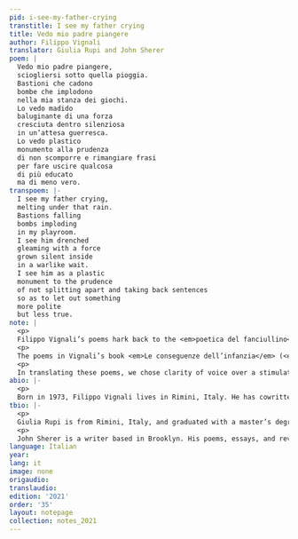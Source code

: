 ```yaml
---
pid: i-see-my-father-crying
transtitle: I see my father crying
title: Vedo mio padre piangere
author: Filippo Vignali
translator: Giulia Rupi and John Sherer
poem: |
  Vedo mio padre piangere,
  sciogliersi sotto quella pioggia.
  Bastioni che cadono
  bombe che implodono
  nella mia stanza dei giochi.
  Lo vedo madido
  baluginante di una forza
  cresciuta dentro silenziosa
  in un’attesa guerresca.
  Lo vedo plastico
  monumento alla prudenza
  di non scomporre e rimangiare frasi
  per fare uscire qualcosa
  di più educato
  ma di meno vero.
transpoem: |-
  I see my father crying,
  melting under that rain.
  Bastions falling
  bombs imploding
  in my playroom.
  I see him drenched
  gleaming with a force
  grown silent inside
  in a warlike wait.
  I see him as a plastic
  monument to the prudence
  of not splitting apart and taking back sentences
  so as to let out something
  more polite
  but less true.
note: |
  <p>
  Filippo Vignali’s poems hark back to the <em>poetica del fanciullino</em>, the “poetics of the child,” as described by the Italian poet Giovanni Pascoli. In this tradition, fragility, innocence, and vulnerability are the keys that open many doors, teaching us to be our truest selves and to feel unreservedly all things good and bad. These characteristics allow us to be more aware of the world around us, to open our eyes and see reality anew; we are called to use our intuition instead of our so-called mature, rational faculties.</p>
  <p>
  The poems in Vignali’s book <em>Le conseguenze dell’infanzia</em> (<em>Childhood Consequences</em>) engage with childhood experiences never for the sake of mere nostalgia, but in order to investigate the radical possibilities of innocence. In these poems, innocence is not a beginning state from which one emerges, but instead a quality that one achieves through trial and difficulty: “Innocence can be built, / polished to a crystal’s purity; it can be young or old / as long as enough venom has been tasted.” Youth is a source of wisdom, a wisdom rekindled in the thoughts of a retrospective adult. And that’s as it should be, for adults — too often inured to apathy — are the ones in need of such wisdom.</p>
  <p>
  In translating these poems, we chose clarity of voice over a stimulating reading experience. Vignali uses little punctuation — less confusing in Italian than in English; Italian grammar contains many structural cues that alert readers to which verbs and nouns go together, what adjectives are describing which nouns, and so on. These cues are less abundant in English, so translating the poems with a similar lack of punctuation risks puzzling the reader, and would offer only a superficially similar reading experience.</p>
abio: |-
  <p>
  Born in 1973, Filippo Vignali lives in Rimini, Italy. He has cowritten, with Renzo Semprini Cesari, a biography of the boxer Loris Stecca, and has written two novels: <em>Piccolo mondo</em> (2017) and <em>Il presente di ricordare</em> (2020). His collection of poems, <em>Le conseguenze dell’infanzia</em>, was published in 2018.</p>
tbio: |-
  <p>
  Giulia Rupi is from Rimini, Italy, and graduated with a master’s degree from the School of Foreign Languages and Cultures at the University of Bologna. She currently lives in Madrid, where she teaches Italian and English and translates into English, Italian, and Spanish.</p>
  <p>
  John Sherer is a writer based in Brooklyn. His poems, essays, and reviews have appeared in <em>The Point</em>, <em>Hot Metal Bridge</em>, <em>Botticelli Magazine</em>, <em>Hyperallergic</em>, and <em>Gulf Coast</em>. He is the poetry editor of the <em>Festival Review</em>.</p>
language: Italian
year: 
lang: it
image: none
origaudio: 
translaudio: 
edition: '2021'
order: '35'
layout: notepage
collection: notes_2021
---
```

